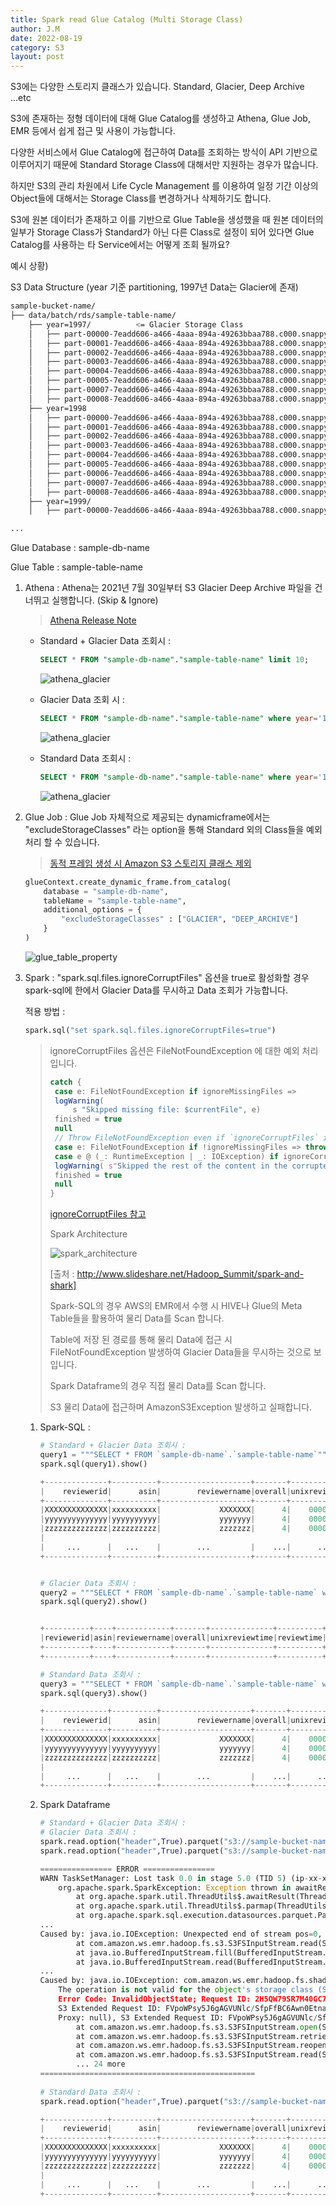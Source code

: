 ```yaml
---
title: Spark read Glue Catalog (Multi Storage Class)
author: J.M
date: 2022-08-19
category: S3
layout: post
---
```


S3에는 다양한 스토리지 클래스가 있습니다. Standard, Glacier, Deep Archive ...etc

S3에 존재하는 정형 데이터에 대해 Glue Catalog를 생성하고 Athena, Glue Job, EMR 등에서 쉽게 접근 및 사용이 가능합니다.

다양한 서비스에서 Glue Catalog에 접근하여 Data를 조회하는 방식이 API 기반으로 이루어지기 때문에 Standard Storage Class에 대해서만 지원하는 경우가 많습니다.

하지만 S3의 관리 차원에서 Life Cycle Management 를 이용하여 일정 기간 이상의 Object들에 대해서는 Storage Class를 변경하거나 삭제하기도 합니다.

S3에 원본 데이터가 존재하고 이를 기반으로 Glue Table을 생성했을 때 원본 데이터의 일부가 Storage Class가 Standard가 아닌 다른 Class로 설정이 되어 있다면 
Glue Catalog를 사용하는 타 Service에서는 어떻게 조회 될까요?

예시 상황)

S3 Data Structure (year 기준 partitioning, 1997년 Data는 Glacier에 존재)

```bash
sample-bucket-name/
├── data/batch/rds/sample-table-name/
    ├── year=1997/			<= Glacier Storage Class
    │   ├── part-00000-7eadd606-a466-4aaa-894a-49263bbaa788.c000.snappy.parquet
    │   ├── part-00001-7eadd606-a466-4aaa-894a-49263bbaa788.c000.snappy.parquet
    │   ├── part-00002-7eadd606-a466-4aaa-894a-49263bbaa788.c000.snappy.parquet
    │   ├── part-00003-7eadd606-a466-4aaa-894a-49263bbaa788.c000.snappy.parquet
    │   ├── part-00004-7eadd606-a466-4aaa-894a-49263bbaa788.c000.snappy.parquet
    │   ├── part-00005-7eadd606-a466-4aaa-894a-49263bbaa788.c000.snappy.parquet
    │   ├── part-00007-7eadd606-a466-4aaa-894a-49263bbaa788.c000.snappy.parquet
    │   ├── part-00008-7eadd606-a466-4aaa-894a-49263bbaa788.c000.snappy.parquet
    ├── year=1998
    │   ├── part-00000-7eadd606-a466-4aaa-894a-49263bbaa788.c000.snappy.parquet
    │   ├── part-00001-7eadd606-a466-4aaa-894a-49263bbaa788.c000.snappy.parquet
    │   ├── part-00002-7eadd606-a466-4aaa-894a-49263bbaa788.c000.snappy.parquet
    │   ├── part-00003-7eadd606-a466-4aaa-894a-49263bbaa788.c000.snappy.parquet
    │   ├── part-00004-7eadd606-a466-4aaa-894a-49263bbaa788.c000.snappy.parquet
    │   ├── part-00005-7eadd606-a466-4aaa-894a-49263bbaa788.c000.snappy.parquet
    │   ├── part-00006-7eadd606-a466-4aaa-894a-49263bbaa788.c000.snappy.parquet
    │   ├── part-00007-7eadd606-a466-4aaa-894a-49263bbaa788.c000.snappy.parquet
    │   ├── part-00008-7eadd606-a466-4aaa-894a-49263bbaa788.c000.snappy.parquet
    ├── year=1999/
    │   ├── part-00000-7eadd606-a466-4aaa-894a-49263bbaa788.c000.snappy.parquet

...
```

Glue Database : sample-db-name

Glue Table : sample-table-name

1. Athena : Athena는 2021년 7월 30일부터 S3 Glacier Deep Archive 파일을 건너뛰고 실행합니다. (Skip & Ignore)

   > [Athena Release Note](https://docs.aws.amazon.com/athena/latest/ug/release-notes.html#release-notes-2021)

   - Standard + Glacier Data 조회시 :

     ```sql
     SELECT * FROM "sample-db-name"."sample-table-name" limit 10;
     ```

     ![athena_glacier](../../../../Images/S3/athena_standard_glacier.png)

   - Glacier Data 조회 시 : 

     ```sql
     SELECT * FROM "sample-db-name"."sample-table-name" where year='1997' limit 10;
     ```

     ![athena_glacier](../../../../Images/S3/athena_glacier.png)

   - Standard Data 조회시 :

     ```sql
     SELECT * FROM "sample-db-name"."sample-table-name" where year='1998' limit 10;
     ```

     ![athena_glacier](../../../../Images/S3/athena_standard.png)

     

2. Glue Job : Glue Job 자체적으로 제공되는 dynamicframe에서는 "excludeStorageClasses" 라는 option을 통해 Standard 외의 Class들을 예외 처리 할 수 있습니다.

   > [동적 프레임 생성 시 Amazon S3 스토리지 클래스 제외](https://docs.aws.amazon.com/glue/latest/dg/aws-glue-programming-etl-storage-classes.html#aws-glue-programming-etl-storage-classes-dynamic-frame)

   ```python
   glueContext.create_dynamic_frame.from_catalog(
       database = "sample-db-name",
       tableName = "sample-table-name",
       additional_options = {
           "excludeStorageClasses" : ["GLACIER", "DEEP_ARCHIVE"]
       }
   )
   ```

   ![glue_table_property](../../../../Images/S3/glue_table_property.png)

   

3. Spark : "spark.sql.files.ignoreCorruptFiles" 옵션을 true로 활성화할 경우 spark-sql에 한에서 Glacier Data를 무시하고 Data 조회가 가능합니다.

   적용 방법 : 

   ```python
   spark.sql("set spark.sql.files.ignoreCorruptFiles=true")
   ```

   > ignoreCorruptFiles 옵션은 FileNotFoundException 에 대한 예외 처리 입니다.
   >
   > ```scala
   > catch {
   >  case e: FileNotFoundException if ignoreMissingFiles => 
   >  logWarning(
   >      s "Skipped missing file: $currentFile", e) 
   >  finished = true 
   >  null
   >  // Throw FileNotFoundException even if `ignoreCorruptFiles` is true
   >  case e: FileNotFoundException if !ignoreMissingFiles => throw e
   >  case e @ (_: RuntimeException | _: IOException) if ignoreCorruptFiles => 
   >  logWarning( s"Skipped the rest of the content in the corrupted file: $currentFile", e) 
   >  finished = true 
   >  null
   > } 
   > ```
   >
   > [ignoreCorruptFiles 참고](https://blog.actorsfit.com/a?ID=01400-f58d03b7-5d5c-4d20-9119-2dc8fcd2e70d)
   >
   > Spark Architecture
   >
   > ![spark_architecture](../../../../Images/S3/spark_architecture.png)
   >
   > [출처 : http://www.slideshare.net/Hadoop_Summit/spark-and-shark]
   >
   > Spark-SQL의 경우 AWS의 EMR에서 수행 시 HIVE나 Glue의 Meta Table들을 활용하여 물리 Data를 Scan 합니다.
   >
   > Table에 저장 된 경로를 통해 물리 Data에 접근 시 FileNotFoundException 발생하여 Glacier Data들을 무시하는 것으로 보입니다.
   >
   > Spark Dataframe의 경우 직접 물리 Data를 Scan 합니다.
   >
   > S3 물리 Data에 접근하며 AmazonS3Exception 발생하고 실패합니다.

   1. Spark-SQL : 

      ```python
      # Standard + Glacier Data 조회시 :
      query1 = """SELECT * FROM `sample-db-name`.`sample-table-name`"""
      spark.sql(query1).show()
      
      +--------------+----------+--------------------+-------+--------------+-----------+----------+----+
      |    reviewerid|      asin|        reviewername|overall|unixreviewtime| reviewtime|  date_col|year|
      +--------------+----------+--------------------+-------+--------------+-----------+----------+----+
      |XXXXXXXXXXXXXX|xxxxxxxxxx|             XXXXXXX|      4|    0000000000| 02 1, 2013|2013-02-01|2013|
      |yyyyyyyyyyyyyy|yyyyyyyyyy|             yyyyyyy|      4|    0000000000|03 30, 2013|2013-03-30|2013|
      |zzzzzzzzzzzzzz|zzzzzzzzzz|             zzzzzzz|      4|    0000000000|05 12, 2013|2013-05-12|2013|
      |																						  |
      |     ...      |   ...    |        ...         |    ...|      ...     |    ...    |   ...    |2013|
      +--------------+----------+--------------------+-------+--------------+-----------+----------+----+
      
      
      # Glacier Data 조회시 :
      query2 = """SELECT * FROM `sample-db-name`.`sample-table-name` where year='1997'"""
      spark.sql(query2).show()
      
      
      +----------+----+------------+-------+--------------+----------+--------+----+
      |reviewerid|asin|reviewername|overall|unixreviewtime|reviewtime|date_col|year|
      +----------+----+------------+-------+--------------+----------+--------+----+
      +----------+----+------------+-------+--------------+----------+--------+----+
      
      # Standard Data 조회시 :
      query3 = """SELECT * FROM `sample-db-name`.`sample-table-name` where year='1998'"""
      spark.sql(query3).show()
      
      +--------------+----------+--------------------+-------+--------------+-----------+----------+----+
      |    reviewerid|      asin|        reviewername|overall|unixreviewtime| reviewtime|  date_col|year|
      +--------------+----------+--------------------+-------+--------------+-----------+----------+----+
      |XXXXXXXXXXXXXX|xxxxxxxxxx|             XXXXXXX|      4|    0000000000| 02 1, 1998|1998-02-01|1998|
      |yyyyyyyyyyyyyy|yyyyyyyyyy|             yyyyyyy|      4|    0000000000|03 30, 1998|1998-03-30|1998|
      |zzzzzzzzzzzzzz|zzzzzzzzzz|             zzzzzzz|      4|    0000000000|05 12, 1998|1998-05-12|1998|
      |																						  |
      |     ...      |   ...    |        ...         |    ...|      ...     |    ...    |   ...    |1998|
      +--------------+----------+--------------------+-------+--------------+-----------+----------+----+
      ```

      

   2. Spark Dataframe

      ```python
      # Standard + Glacier Data 조회시 :
      # Glacier Data 조회시 :
      spark.read.option("header",True).parquet("s3://sample-bucket-name/data/batch/rds/sample-table-name/year=1997/").show()
      spark.read.option("header",True).parquet("s3://sample-bucket-name/data/batch/rds/sample-table-name/").show()
      
      ================ ERROR ================
      WARN TaskSetManager: Lost task 0.0 in stage 5.0 (TID 5) (ip-xx-x-xxx-xx.ap-northeast-2.compute.internal executor 1): 
          org.apache.spark.SparkException: Exception thrown in awaitResult:
              at org.apache.spark.util.ThreadUtils$.awaitResult(ThreadUtils.scala:301)
              at org.apache.spark.util.ThreadUtils$.parmap(ThreadUtils.scala:375)
              at org.apache.spark.sql.execution.datasources.parquet.ParquetFileFormat$.readParquetFootersInParallel(ParquetFileFormat.scala:743)
      ...
      Caused by: java.io.IOException: Unexpected end of stream pos=0, contentLength=2104
              at com.amazon.ws.emr.hadoop.fs.s3.S3FSInputStream.read(S3FSInputStream.java:297)
              at java.io.BufferedInputStream.fill(BufferedInputStream.java:246)
              at java.io.BufferedInputStream.read(BufferedInputStream.java:265)
      ...
      Caused by: java.io.IOException: com.amazon.ws.emr.hadoop.fs.shaded.com.amazonaws.services.s3.model.AmazonS3Exception: 
          The operation is not valid for the object's storage class (Service: Amazon S3; Status Code: 403;
          Error Code: InvalidObjectState; Request ID: 2H5QW79SR7M40GC7;
          S3 Extended Request ID: FVpoWPsy5J6gAGVUNlc/SfpFfBC6Awn0Etnada0nOKU5uMXE1R4Hg25DaJATrDgg3kl7MbBOAc8=;
          Proxy: null), S3 Extended Request ID: FVpoWPsy5J6gAGVUNlc/SfpFfBC6Awn0Etnada0nOKU5uMXE1R4Hg25DaJATrDgg3kl7MbBOAc8=
              at com.amazon.ws.emr.hadoop.fs.s3.S3FSInputStream.open(S3FSInputStream.java:226)
              at com.amazon.ws.emr.hadoop.fs.s3.S3FSInputStream.retrieveInputStreamWithInfo(S3FSInputStream.java:391)
              at com.amazon.ws.emr.hadoop.fs.s3.S3FSInputStream.reopenStream(S3FSInputStream.java:378)
              at com.amazon.ws.emr.hadoop.fs.s3.S3FSInputStream.read(S3FSInputStream.java:260)
              ... 24 more
      ================================================
              
      # Standard Data 조회시 :
      spark.read.option("header",True).parquet("s3://sample-bucket-name/data/batch/rds/sample-table-name/year=1999/").show()
      
      +--------------+----------+--------------------+-------+--------------+-----------+----------+----+
      |    reviewerid|      asin|        reviewername|overall|unixreviewtime| reviewtime|  date_col|year|
      +--------------+----------+--------------------+-------+--------------+-----------+----------+----+
      |XXXXXXXXXXXXXX|xxxxxxxxxx|             XXXXXXX|      4|    0000000000| 02 1, 1998|1998-02-01|1998|
      |yyyyyyyyyyyyyy|yyyyyyyyyy|             yyyyyyy|      4|    0000000000|03 30, 1998|1998-03-30|1998|
      |zzzzzzzzzzzzzz|zzzzzzzzzz|             zzzzzzz|      4|    0000000000|05 12, 1998|1998-05-12|1998|
      |																						  |
      |     ...      |   ...    |        ...         |    ...|      ...     |    ...    |   ...    |1998|
      +--------------+----------+--------------------+-------+--------------+-----------+----------+----+
      ```
      
      
